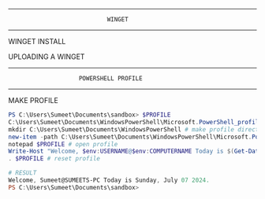 
___________________________________________________________________________

                                WINGET
___________________________________________________________________________


WINGET INSTALL


UPLOADING A WINGET




___________________________________________________________________________

                        POWERSHELL PROFILE
___________________________________________________________________________

MAKE PROFILE
```powershell
PS C:\Users\Sumeet\Documents\sandbox> $PROFILE
C:\Users\Sumeet\Documents\WindowsPowerShell\Microsoft.PowerShell_profile.ps1
mkdir C:\Users\Sumeet\Documents\WindowsPowerShell # make profile directory
new-item -path C:\Users\Sumeet\Documents\WindowsPowerShell\Microsoft.PowerShell_profile.ps1 # make profile
notepad $PROFILE # open profile
Write-Host "Welcome, $env:USERNAME@$env:COMPUTERNAME Today is $(Get-Date -Format 'dddd, MMMM dd yyyy')." # add line in profile
. $PROFILE # reset profile

# RESULT
Welcome, Sumeet@SUMEETS-PC Today is Sunday, July 07 2024.
PS C:\Users\Sumeet\Documents\sandbox> 
```